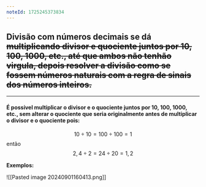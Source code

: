 ```yaml
---
noteId: 1725245373834
---
```


## Divisão com números decimais se dá ~~multiplicando divisor e quociente juntos por 10, 100, 1000, etc., até que ambos não tenhão virgula, depois resolver a divisão como se fossem números naturais com a regra de sinais dos números inteiros.~~

---

#### É possivel multiplicar o divisor e o quociente juntos por 10, 100, 1000, etc., sem alterar o quociente que seria originalmente antes de multiplicar o divisor e o quociente pois:

$$
10 \div 10 = 100 \div 100 = 1
$$
então
$$
2,4\div2=24\div20=1,2
$$

**Exemplos:**

![[Pasted image 20240901160413.png]]